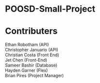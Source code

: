 # POOSD-Small-Project

# Contributers<br/>
Ethan Robotham (API) <br/>
Christopher Januario (API)<br/>
Christian Costa (Front End)<br/>
Jet Chen (Front-End)<br/>
Sameer Bashir (Database)<br/>
Hayden Garner (Flex)<br/>
Brian Pires (Project Manager)
